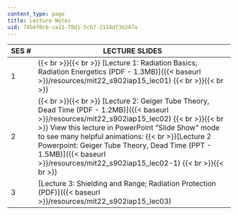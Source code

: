 ```yaml
---
content_type: page
title: Lecture Notes
uid: 74b4f0cb-ca11-78d1-5cb7-2114df36247a
---
```


| SES # | LECTURE SLIDES |
| --- | --- |
| 1 |  {{< br >}}{{< br >}} [Lecture 1: Radiation Basics; Radiation Energetics (PDF - 1.3MB)]({{< baseurl >}}/resources/mit22_s902iap15_lec01) {{< br >}}{{< br >}}  |
| 2 |  {{< br >}}{{< br >}} [Lecture 2: Geiger Tube Theory, Dead Time (PDF - 1.2MB)]({{< baseurl >}}/resources/mit22_s902iap15_lec02) {{< br >}}{{< br >}} View this lecture in PowerPoint "Slide Show" mode to see many helpful animations:  {{< br >}}[Lecture 2 Powerpoint: Geiger Tube Theory, Dead Time (PPT - 1.5MB)]({{< baseurl >}}/resources/mit22_s902iap15_lec02-1) {{< br >}}{{< br >}}  |
| 3 | [Lecture 3: Shielding and Range; Radiation Protection (PDF)]({{< baseurl >}}/resources/mit22_s902iap15_lec03)
